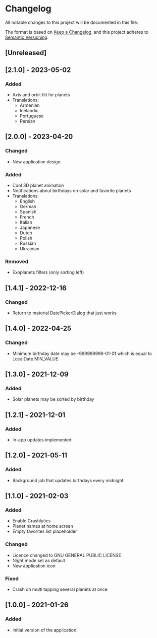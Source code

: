# Changelog

All notable changes to this project will be documented in this file.

The format is based on [Keep a Changelog](https://keepachangelog.com/en/1.0.0/), and this project
adheres to [Semantic Versioning](https://semver.org/spec/v2.0.0.html).

## [Unreleased]

## [2.1.0] - 2023-05-02

### Added

- Axis and orbit tilt for planets
- Translations:
  - Armenian
  - Icelandic
  - Portuguese
  - Persian

## [2.0.0] - 2023-04-20

### Changed

- New application design

### Added

- Cool 3D planet animation
- Notifications about birthdays on solar and favorite planets
- Translations:
  - English
  - German
  - Spanish
  - French
  - Italian
  - Japanese
  - Dutch
  - Polish
  - Russian
  - Ukrainian

### Removed

- Exoplanets filters (only sorting left)

## [1.4.1] - 2022-12-16

### Changed

- Return to material DatePickerDialog that just works

## [1.4.0] - 2022-04-25

### Changed

- Minimum birthday date may be -999999999-01-01 which is equal to LocalDate.MIN_VALUE

## [1.3.0] - 2021-12-09

### Added

- Solar planets may be sorted by birthday

## [1.2.1] - 2021-12-01

### Added

- In-app updates implemented

## [1.2.0] - 2021-05-11

### Added

- Background job that updates birthdays every midnight

## [1.1.0] - 2021-02-03

### Added

- Enable Crashlytics
- Planet names at home screen
- Empty favorites list placeholder

### Changed
- Licence changed to GNU GENERAL PUBLIC LICENSE
- Night mode set as default
- New application icon

### Fixed
- Crash on multi tapping several planets at once

## [1.0.0] - 2021-01-26
### Added
- Initial version of the application.